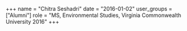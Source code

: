 +++
name = "Chitra Seshadri"
date = "2016-01-02"
user_groups = ["Alumni"]
role = "MS, Environmental Studies, Virginia Commonwealth University 2016"
+++
